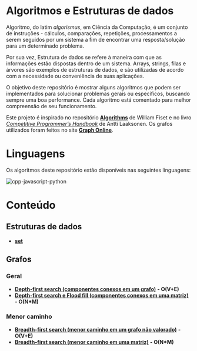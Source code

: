 # Algoritmos e Estruturas de dados

Algoritmo, do latim _algorismus_, em Ciência da Computação, é um conjunto de instruções - cálculos, comparações, repetições, processamentos a serem seguidos por um sistema a fim de encontrar uma resposta/solução para um determinado problema.

Por sua vez, Estrutura de dados se refere à maneira com que as informações estão dispostas dentro de um sistema. Arrays, strings, filas e árvores são exemplos de estruturas de dados, e são utilizadas de acordo com a necessidade ou conveniência de suas aplicações.

O objetivo deste repositório é mostrar alguns algoritmos que podem ser implementados para solucionar problemas gerais ou específicos, buscando sempre uma boa performance. Cada algoritmo está comentado para melhor compreensão de seu funcionamento.

Este projeto é inspirado no repositório [**Algorithms**](https://github.com/williamfiset/Algorithms) de William Fiset e no livro [_Competitive Programmer’s Handbook_](https://cses.fi/book/book.pdf) de Antti Laaksonen. Os grafos utilizados foram feitos no site [**Graph Online**](https://graphonline.ru).

# Linguagens

Os algoritmos deste repositório estão disponíveis nas seguintes linguagens:

<img src="https://skillicons.dev/icons?i=cpp,js,py" alt="cpp-javascript-python">

# Conteúdo

## Estruturas de dados

- [**set**](src/estruturas_de_dados/set)

## Grafos

### Geral

- [**Depth-first search (componentes conexos em um grafo)**](src/grafos/geral/dfs_componentes_conexos_grafo) **- O(V+E)**
- [**Depth-first search e Flood fill (componentes conexos em uma matriz)**](src/grafos/geral/dfs_flood_fill) **- O(N*M)**

### Menor caminho

- [**Breadth-first search (menor caminho em um grafo não valorado)**](src/grafos/menor_caminho/bfs_menor_caminho_grafo) **- O(V+E)**
- [**Breadth-first search (menor caminho em uma matriz)**](src/grafos/menor_caminho/bfs_menor_caminho_matriz) **- O(N*M)**
